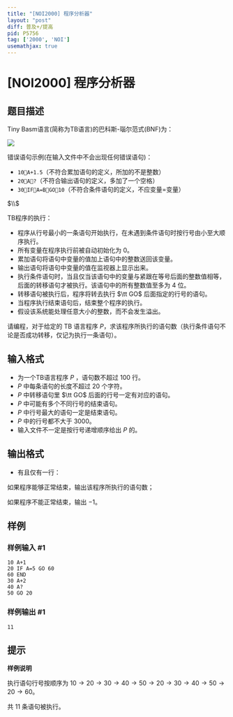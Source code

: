 ```yaml
---
title: "[NOI2000] 程序分析器"
layout: "post"
diff: 普及+/提高
pid: P5756
tag: ['2000', 'NOI']
usemathjax: true
---
```


# [NOI2000] 程序分析器
## 题目描述

Tiny Basm语言(简称为TB语言)的巴科斯-瑙尔范式(BNF)为：

![](https://cdn.luogu.com.cn/upload/image_hosting/37ipxplt.png)

错误语句示例(在输入文件中不会出现任何错误语句)：

- `10A+1.5`（不符合累加语句的定义，所加的不是整数）
- `20A?`（不符合输出语句的定义，多加了一个空格）
- `30IFA=BGO10`（不符合条件语句的定义，不应变量=变量）

$\\$

TB程序的执行：
-	程序从行号最小的一条语句开始执行，在未遇到条件语句时按行号由小至大顺序执行。
-	所有变量在程序执行前被自动初始化为 $0$。
-	累加语句将语句中变量的值加上语句中的整数送回该变量。
-	输出语句将语句中变量的值在监视器上显示出来。
-	执行条件语句时，当且仅当该语句中的变量与紧跟在等号后面的整数值相等，后面的转移语句才被执行。该语句中的所有整数值至多为 $4$ 位。
-	转移语句被执行后，程序将转去执行 $\tt GO$ 后面指定的行号的语句。
-	当程序执行结束语句后，结束整个程序的执行。
-	假设该系统能处理任意大小的整数，而不会发生溢出。


请编程，对于给定的 TB 语言程序 $P$，求该程序所执行的语句数（执行条件语句不论是否成功转移，仅记为执行一条语句）。
## 输入格式

- 为一个TB语言程序 $P$ ，语句数不超过 $100$ 行。
- $P$ 中每条语句的长度不超过 $20$ 个字符。
- $P$ 中转移语句里 $\tt GO$ 后面的行号一定有对应的语句。
- $P$ 中可能有多个不同行号的结束语句。
- $P$ 中行号最大的语句一定是结束语句。
- $P$ 中的行号都不大于 $3000$。
- 输入文件不一定是按行号递增顺序给出 $P$ 的。

## 输出格式

-	有且仅有一行：

如果程序能够正常结束，输出该程序所执行的语句数；

如果程序不能正常结束，输出 $-1$。

## 样例

### 样例输入 #1
```
10 A+1
20 IF A=5 GO 60
60 END
30 A+2
40 A?
50 GO 20

```
### 样例输出 #1
```
11

```
## 提示

**样例说明**

执行语句行号按顺序为 $10→20→30→40→50→20→30→40→50→20→60$。

共 $11$ 条语句被执行。

